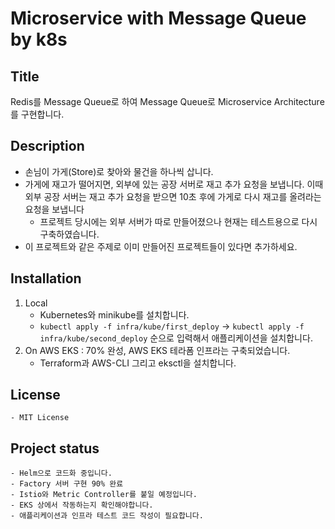 # Microservice with Message Queue by k8s
## Title

Redis를 Message Queue로 하여 Message Queue로 Microservice Architecture를 구현합니다.

## Description

- 손님이 가게(Store)로 찾아와 물건을 하나씩 삽니다.
- 가게에 재고가 떨어지면, 외부에 있는 공장 서버로 재고 추가 요청을 보냅니다. 이때 외부 공장 서버는 재고 추가 요청을 받으면 10초 후에 가게로 다시 재고를 올려라는 요청을 보냅니다
    - 프로젝트 당시에는 외부 서버가 따로 만들어졌으나 현재는 테스트용으로 다시 구축하였습니다.
- 이 프로젝트와 같은 주제로 이미 만들어진 프로젝트들이 있다면 추가하세요.

## Installation

1. Local
    - Kubernetes와 minikube를 설치합니다.
    - `kubectl apply -f infra/kube/first_deploy` -> `kubectl apply -f infra/kube/second_deploy` 순으로 입력해서 애플리케이션을 설치합니다.
2. On AWS EKS : 70% 완성, AWS EKS 테라폼 인프라는 구축되었습니다.
    - Terraform과 AWS-CLI 그리고 eksctl을 설치합니다.

## License

    - MIT License

## Project status

    - Helm으로 코드화 중입니다.
    - Factory 서버 구현 90% 완료
    - Istio와 Metric Controller를 붙일 예정입니다.
    - EKS 상에서 작동하는지 확인해야합니다.
    - 애플리케이션과 인프라 테스트 코드 작성이 필요합니다.